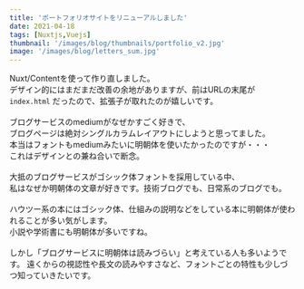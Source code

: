 ```yaml
---
title: 'ポートフォリオサイトをリニューアルしました'
date: 2021-04-18
tags: [Nuxtjs,Vuejs]
thumbnail: '/images/blog/thumbnails/portfolio_v2.jpg'
image: '/images/blog/letters_sum.jpg'
---
```


Nuxt/Contentを使って作り直しました。  
デザイン的にはまだまだ改善の余地がありますが、前はURLの末尾が `index.html` だったので、拡張子が取れたのが嬉しいです。  
<br>
ブログサービスのmediumがなぜかすごく好きで、  
ブログページは絶対シングルカラムレイアウトにしようと思ってました。  
本当はフォントもmediumみたいに明朝体を使いたかったのですが・・・  
これはデザインとの兼ね合いで断念。  
<br>
大抵のブログサービスがゴシック体フォントを採用している中、  
私はなぜか明朝体の文章が好きです。技術ブログでも、日常系のブログでも。  
<br>
ハウツー系の本にはゴシック体、仕組みの説明などをしている本に明朝体が使われることが多い気がします。  
小説や学術書にも明朝体が多いですね。  
<br>
しかし「ブログサービスに明朝体は読みづらい」と考えている人も多いようです。
遠くからの視認性や長文の読みやすさなど、フォントごとの特性も少しづつ知っていきたいです。  
